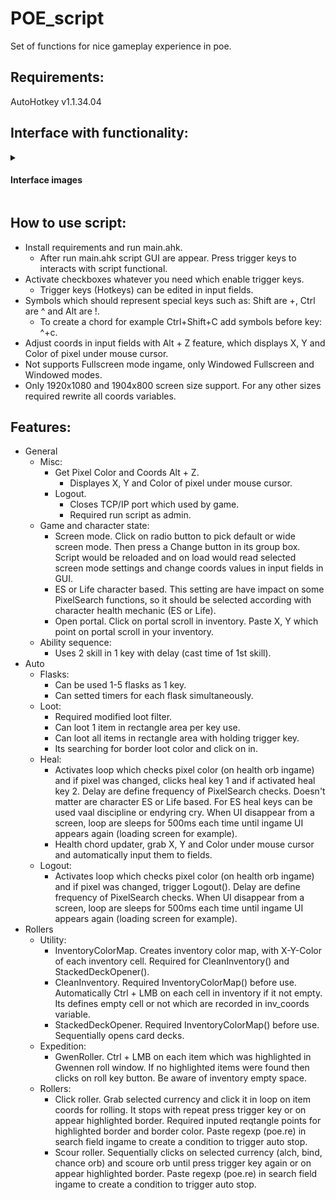 # POE_script
Set of functions for nice gameplay experience in poe.

## Requirements:
AutoHotkey v1.1.34.04

## Interface with functionality:

<details>
<summary><h4>Interface images</h4></summary>

  ### General tab:
  <p align="center">
    <img src="imgs/tab_general.png" width="750" title="General">
  </p>

  ### Auto tab:
  <p align="center">
    <img src="imgs/tab_auto.png" width="750" title="Auto">
  </p>

  ### Rollers tab:
  <p align="center">
    <img src="imgs/tab_rollers.png" width="750" title="Rollers">
  </p>  
</details>

## How to use script:
- Install requirements and run main.ahk.
  - After run main.ahk script GUI are appear. Press trigger keys to interacts with script functional.
- Activate checkboxes whatever you need which enable trigger keys.
  - Trigger keys (Hotkeys) can be edited in input fields.
- Symbols which should represent special keys such as: Shift are +, Ctrl are ^ and Alt are !.
  - To create a chord for example Ctrl+Shift+C add symbols before key: ^+c.
- Adjust coords in input fields with Alt + Z feature, which displays X, Y and Color of pixel under mouse cursor.
- Not supports Fullscreen mode ingame, only Windowed Fullscreen and Windowed modes.
- Only 1920x1080 and 1904x800 screen size support. For any other sizes required rewrite all coords variables.
## Features:
- General
  - Misc:
    - Get Pixel Color and Coords Alt + Z.
      - Displayes X, Y and Color of pixel under mouse cursor.
    - Logout.
      - Closes TCP/IP port which used by game.
      - Required run script as admin.
  - Game and character state:
    - Screen mode. Click on radio button to pick default or wide screen mode. Then press a Change button in its group box. Script would be reloaded and on load would read selected screen mode settings and change coords values in input fields in GUI.
    - ES or Life character based. This setting are have impact on some PixelSearch functions, so it should be selected according with character health mechanic (ES or Life).
    - Open portal. Click on portal scroll in inventory. Paste X, Y which point on portal scroll in your inventory.
  - Ability sequence:
    - Uses 2 skill in 1 key with delay (cast time of 1st skill).
- Auto
  - Flasks:
    - Can be used 1-5 flasks as 1 key.
    - Can setted timers for each flask simultaneously.
  - Loot:
    - Required modified loot filter.
    - Can loot 1 item in rectangle area per key use.
    - Can loot all items in rectangle area with holding trigger key.
    - Its searching for border loot color and click on in.
  - Heal:
    - Activates loop which checks pixel color (on health orb ingame) and if pixel was changed, clicks heal key 1 and if activated heal key 2. Delay are define frequency of PixelSearch checks. Doesn't matter are character ES or Life based. For ES heal keys can be used vaal discipline or endyring cry. When UI disappear from a screen, loop are sleeps for 500ms each time until ingame UI appears again (loading screen for example).
    - Health chord updater, grab X, Y and Color under mouse cursor and automatically input them to fields.
  - Logout:
    - Activates loop which checks pixel color (on health orb ingame) and if pixel was changed, trigger Logout(). Delay are define frequency of PixelSearch checks. When UI disappear from a screen, loop are sleeps for 500ms each time until ingame UI appears again (loading screen for example).
- Rollers
  - Utility:
    - InventoryColorMap. Creates inventory color map, with X-Y-Color of each inventory cell. Required for CleanInventory() and StackedDeckOpener().
    - CleanInventory. Required InventoryColorMap() before use. Automatically Ctrl + LMB on each cell in inventory if it not empty. Its defines empty cell or not which are recorded in inv_coords variable.
    - StackedDeckOpener. Required InventoryColorMap() before use. Sequentially opens card decks. 
  - Expedition:
    - GwenRoller. Ctrl + LMB on each item which was highlighted in Gwennen roll window. If no highlighted items were found then clicks on roll key button. Be aware of inventory empty space.
  - Rollers:
    - Click roller. Grab selected currency and click it in loop on item coords for rolling. It stops with repeat press trigger key or on appear highlighted border. Required inputed reqtangle points for highlighted border and border color. Paste regexp (poe.re) in search field ingame to create a condition to trigger auto stop.
    - Scour roller. Sequentially clicks on selected currency (alch, bind, chance orb) and scoure orb until press trigger key again or on appear highlighted border. Paste regexp (poe.re) in search field ingame to create a condition to trigger auto stop.
